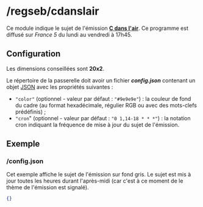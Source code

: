 # /regseb/cdanslair

Ce module indique le sujet de l'émission
**[C dans l'air](http://www.france5.fr/emissions/c-dans-l-air)**. Ce programme
est diffusé sur *France 5* du lundi au vendredi à 17h45.

## Configuration

Les dimensions conseillées sont **20x2**.

Le répertoire de la passerelle doit avoir un fichier ***config.json***
contenant un objet [JSON](http://www.json.org "JavaScript Object Notation")
avec les propriétés suivantes :

- `"color"` (optionnel - valeur par défaut : `"#9e9e9e"`) : la couleur de fond
  du cadre (au format hexadécimale, régulier RGB ou avec des mots-clefs
  prédéfinis) ;
- `"cron`" (optionnel - valeur par défaut : `"0 1,14-18 * * *"`) : la notation
  cron indiquant la fréquence de mise à jour du sujet de l'émission.

## Exemple

### /config.json

Cet exemple affiche le sujet de l'émission sur fond gris. Le sujet est mis à
jour toutes les heures durant l'après-midi (car c'est à ce moment de le thème
de l'émission est signalé).

```JSON
{}
```
